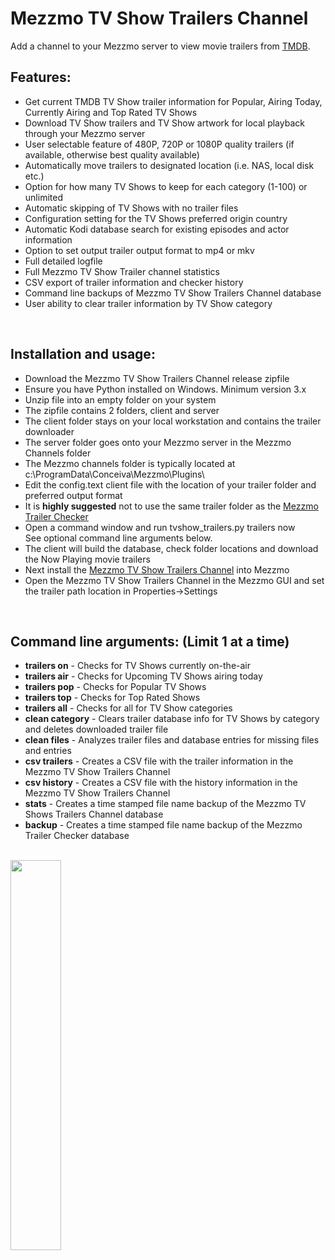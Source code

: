 # Mezzmo TV Show Trailers Channel
Add a channel to your Mezzmo server to view movie trailers from <a href="https://www.themoviedb.org/">TMDB</a>.  


## Features:

- Get current TMDB TV Show trailer information for Popular, Airing Today, Currently Airing and Top Rated TV Shows
- Download TV Show trailers and TV Show artwork for local playback through your Mezzmo server
- User selectable feature of 480P, 720P or 1080P quality trailers (if available, otherwise best quality available)
- Automatically move trailers to designated location (i.e. NAS, local disk etc.)
- Option for how many TV Shows to keep for each category (1-100) or unlimited
- Automatic skipping of TV Shows with no trailer files
- Configuration setting for the TV Shows preferred origin country
- Automatic Kodi database search for existing episodes and actor information
- Option to set output trailer output format to mp4 or mkv 
- Full detailed logfile
- Full Mezzmo TV Show Trailer channel statistics
- CSV export of trailer information and checker history 
- Command line backups of Mezzmo TV Show Trailers Channel database
- User ability to clear trailer information by TV Show category 
<br/>

## Installation and usage:

-  Download the Mezzmo TV Show Trailers Channel release zipfile
-  Ensure you have Python installed on Windows. Minimum version 3.x
-  Unzip file into an empty folder on your system
-  The zipfile contains 2 folders, client and server
-  The client folder stays on your local workstation and contains the trailer downloader
-  The server folder goes onto your Mezzmo server in the Mezzmo Channels folder
-  The Mezzmo channels folder is typically located at c:\ProgramData\Conceiva\Mezzmo\Plugins\   
-  Edit the config.text client file with the location of your trailer folder and preferred output format
-  It is <b>highly suggested</b> not to use the same trailer folder as the <a href="https://github.com/jbinkley60/MezzmoTrailerChecker/wiki">Mezzmo Trailer Checker</a>  
-  Open a command window and run tvshow_trailers.py trailers now<br/>
   See optional command line arguments below.
-  The client will build the database, check folder locations and download the Now Playing movie trailers
-  Next install the <a href="http://www.mezzmo.com/wiki/doku.php?id=adding_channels">Mezzmo TV Show Trailers Channel</a> into Mezzmo
-  Open the Mezzmo TV Show Trailers Channel in the Mezzmo GUI and set the trailer path location in Properties->Settings       

<br>
   
## Command line arguments:  (Limit 1 at a time)

- <b>trailers on</b>	-  Checks for TV Shows currently on-the-air <br>
- <b>trailers air</b>   -  Checks for Upcoming TV Shows airing today <br>
- <b>trailers pop</b>   -  Checks for Popular TV Shows <br>
- <b>trailers top</b>   -  Checks for Top Rated Shows <br>
- <b>trailers all</b>   -  Checks for all for TV Show categories <br>
- <b>clean category</b> -  Clears trailer database info for TV Shows by category and deletes downloaded trailer file <br>
- <b>clean files</b>    -  Analyzes trailer files and database entries for missing files and entries <br>  
- <b>csv trailers</b>   -  Creates a CSV file with the trailer information in the Mezzmo TV Show Trailers Channel<br> 
- <b>csv history</b>    -  Creates a CSV file with the history information in the Mezzmo TV Show Trailers Channel<br>
- <b>stats</b>          -  Creates a time stamped file name backup of the Mezzmo TV Shows Trailers Channel database <br>
- <b>backup</b>         -  Creates a time stamped file name backup of the Mezzmo Trailer Checker database <br> 
          
          

           
<br/><img src="https://github.com/Conceiva/MovieTrailer/assets/63779136/1f65376d-2a70-4337-a0c7-a4899164b0a8" width="40%" height="40%">

